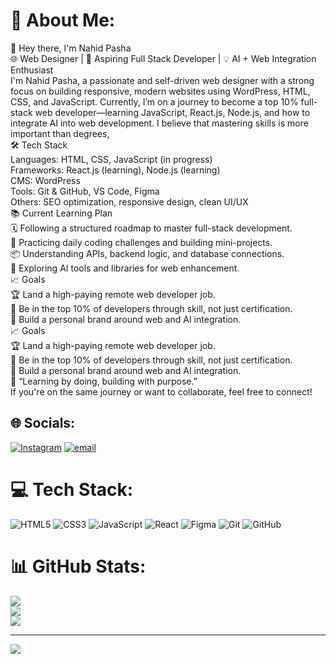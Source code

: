 # 💫 About Me:
👋 Hey there, I'm Nahid Pasha<br>🌐 Web Designer | 📱 Aspiring Full Stack Developer | 💡 AI + Web Integration Enthusiast<br>I'm Nahid Pasha, a passionate and self-driven web designer with a strong focus on building responsive, modern websites using WordPress, HTML, CSS, and JavaScript. Currently, I’m on a journey to become a top 10% full-stack web developer—learning JavaScript, React.js, Node.js, and how to integrate AI into web development. I believe that mastering skills is more important than degrees, <br>🛠️ Tech Stack<br>Languages: HTML, CSS, JavaScript (in progress)<br>Frameworks: React.js (learning), Node.js (learning)<br>CMS: WordPress<br>Tools: Git & GitHub, VS Code, Figma<br>Others: SEO optimization, responsive design, clean UI/UX<br>📚 Current Learning Plan<br>🗓️ Following a structured roadmap to master full-stack development.<br>📖 Practicing daily coding challenges and building mini-projects.<br>📦 Understanding APIs, backend logic, and database connections.<br>🤖 Exploring AI tools and libraries for web enhancement.<br>📈 Goals<br>🏆 Land a high-paying remote web developer job.<br>🧠 Be in the top 10% of developers through skill, not just certification.<br>🔗 Build a personal brand around web and AI integration.<br>📈 Goals<br>🏆 Land a high-paying remote web developer job.<br>🧠 Be in the top 10% of developers through skill, not just certification.<br>🔗 Build a personal brand around web and AI integration.<br>💬 “Learning by doing, building with purpose.”<br>If you're on the same journey or want to collaborate, feel free to connect!<br>


## 🌐 Socials:
[![Instagram](https://img.shields.io/badge/Instagram-%23E4405F.svg?logo=Instagram&logoColor=white)](https://instagram.com/@nahidpasha01) [![email](https://img.shields.io/badge/Email-D14836?logo=gmail&logoColor=white)](mailto:naidcode.dev@gmail.com) 

# 💻 Tech Stack:
![HTML5](https://img.shields.io/badge/html5-%23E34F26.svg?style=for-the-badge&logo=html5&logoColor=white) ![CSS3](https://img.shields.io/badge/css3-%231572B6.svg?style=for-the-badge&logo=css3&logoColor=white) ![JavaScript](https://img.shields.io/badge/javascript-%23323330.svg?style=for-the-badge&logo=javascript&logoColor=%23F7DF1E) ![React](https://img.shields.io/badge/react-%2320232a.svg?style=for-the-badge&logo=react&logoColor=%2361DAFB) ![Figma](https://img.shields.io/badge/figma-%23F24E1E.svg?style=for-the-badge&logo=figma&logoColor=white) ![Git](https://img.shields.io/badge/git-%23F05033.svg?style=for-the-badge&logo=git&logoColor=white) ![GitHub](https://img.shields.io/badge/github-%23121011.svg?style=for-the-badge&logo=github&logoColor=white)
# 📊 GitHub Stats:
![](https://github-readme-stats.vercel.app/api?username=naidcode&theme=dark&hide_border=false&include_all_commits=false&count_private=false)<br/>
![](https://nirzak-streak-stats.vercel.app/?user=naidcode&theme=dark&hide_border=false)<br/>
![](https://github-readme-stats.vercel.app/api/top-langs/?username=naidcode&theme=dark&hide_border=false&include_all_commits=false&count_private=false&layout=compact)

---
[![](https://visitcount.itsvg.in/api?id=naidcode&icon=0&color=0)](https://visitcount.itsvg.in)

<!-- Proudly created with GPRM ( https://gprm.itsvg.in ) -->

